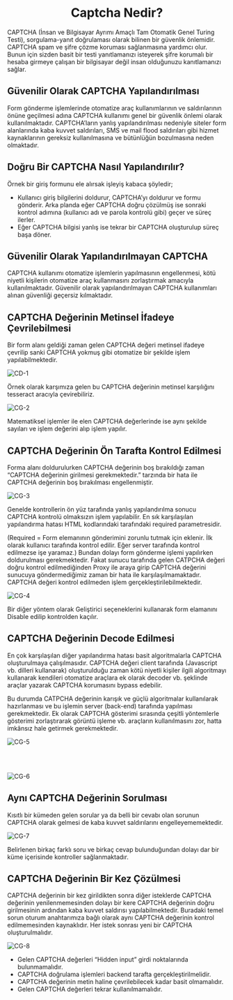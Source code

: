 <h1 align=center> Captcha Nedir? </h1>

CAPTCHA (İnsan ve Bilgisayar Ayrımı Amaçlı Tam Otomatik Genel Turing Testi), sorgulama-yanıt doğrulaması olarak bilinen bir güvenlik önlemidir. 
CAPTCHA spam ve şifre çözme koruması sağlanmasına yardımcı olur. 
Bunun için sizden basit bir testi yanıtlamanızı isteyerek şifre korumalı bir hesaba girmeye çalışan bir bilgisayar değil insan olduğunuzu kanıtlamanızı sağlar.

<h2> Güvenilir Olarak CAPTCHA Yapılandırılması </h2>

Form gönderme işlemlerinde otomatize araç kullanımlarının ve  saldırılarının önüne geçilmesi adına CAPTCHA kullanımı genel bir güvenlik önlemi olarak kullanılmaktadır. 
CAPTCHA’ların yanlış yapılandırılması nedeniyle siteler form alanlarında kaba kuvvet saldırıları, SMS ve mail flood saldırıları gibi hizmet kaynaklarının gereksiz kullanılmasına ve bütünlüğün bozulmasına neden olmaktadır.

<h2> Doğru Bir CAPTCHA Nasıl Yapılandırılır? </h2>

Örnek bir giriş formunu ele alırsak işleyiş kabaca şöyledir;

<ul>

  <li> Kullanıcı giriş bilgilerini doldurur, CAPTCHA’yı doldurur ve formu gönderir. Arka planda eğer CAPTCHA doğru çözülmüş ise sonraki kontrol adımına (kullanıcı adı ve parola kontrolü gibi) geçer ve süreç ilerler. </li>

  <li> Eğer CAPTCHA bilgisi yanlış ise tekrar bir CAPTCHA oluşturulup süreç başa döner. </li>
  
</ul>

<h2> Güvenilir Olarak Yapılandırılmayan CAPTCHA </h2>

CAPTCHA kullanımı otomatize işlemlerin yapılmasının engellenmesi, kötü niyetli kişilerin otomatize araç kullanmasını zorlaştırmak amacıyla kullanılmaktadır. 
Güvenilir olarak yapılandırılmayan CAPTCHA kullanımları alınan güvenliği geçersiz kılmaktadır.

<h2> CAPTCHA Değerinin Metinsel İfadeye Çevrilebilmesi </h2>

Bir form alanı geldiği zaman gelen CAPTCHA değeri metinsel ifadeye çevrilip sanki CAPTCHA yokmuş gibi otomatize bir şekilde işlem yapılabilmektedir.

<p></p>

![CD-1](https://github.com/oakkaya098/Cyber-Security/assets/152402130/280b129f-383f-48f6-9344-887af26d6ad3)

Örnek olarak karşımıza gelen bu CAPTCHA değerinin metinsel karşılığını tesseract aracıyla çevirebiliriz.

<p>  </p>

![CG-2](https://github.com/oakkaya098/Cyber-Security/assets/152402130/2edc1bde-3f3a-4b92-9201-27829bbb2d46)

Matematiksel işlemler ile elen CAPTCHA değerlerinde ise aynı şekilde sayıları ve işlem değerini alıp işlem yapılır.

<h2> CAPTCHA Değerinin Ön Tarafta Kontrol Edilmesi </h2>

Forma alanı doldurulurken CAPTCHA değerinin boş bırakıldığı zaman “CAPTCHA değerinin girilmesi gerekmektedir.” tarzında bir hata ile CAPTCHA değerinin boş bırakılması engellenmiştir.

<p>  </p>

![CG-3](https://github.com/oakkaya098/Cyber-Security/assets/152402130/12538832-b4d7-41c9-aee3-9a6df48ed9a7)

Genelde kontrollerin ön yüz tarafında yanlış yapılandırılma sonucu CAPTCHA kontrolü olmaksızın işlem yapılabilir. En sık karşılaşılan yapılandırma hatası HTML kodlarındaki tarafındaki required parametresidir.

(Required = Form elemanının gönderimini zorunlu tutmak için eklenir. İlk olarak kullanıcı tarafında kontrol edilir. Eğer server tarafında kontrol edilmezse işe yaramaz.) 
Bundan dolayı form gönderme işlemi yapılırken doldurulması gerekmektedir. 
Fakat sunucu tarafında gelen CATPCHA değeri doğru kontrol edilmediğinden Proxy ile araya girip CAPTCHA değerini sunucuya göndermediğimiz zaman bir hata ile karşılaşılmamaktadır. 
CAPTCHA değeri kontrol edilmeden işlem gerçekleştirilebilmektedir.

<p></p>

![CG-4](https://github.com/oakkaya098/Cyber-Security/assets/152402130/6e6ff064-1948-43a4-824f-787901567d01)

Bir diğer yöntem olarak Geliştirici seçeneklerini kullanarak form elamanını Disable edilip kontrolden kaçılır.

<h2> CAPTCHA Değerinin Decode Edilmesi </h2>

En çok karşılaşılan diğer yapılandırma hatası basit algoritmalarla CAPTCHA oluşturulmaya çalışılmasıdır. 
CAPTCHA değeri client tarafında (Javascript vb. dilleri kullanarak) oluşturulduğu zaman kötü niyetli kişiler ilgili algoritmayı kullanarak kendileri otomatize araçlara ek olarak decoder vb. şeklinde araçlar yazarak CAPTCHA korumasını bypass edebilir.

Bu durumda CATPCHA değerinin karışık ve güçlü algoritmalar kullanılarak hazırlanması ve bu işlemin server (back-end) tarafında yapılması gerekmektedir. 
Ek olarak CAPTCHA gösterimi sırasında çeşitli yöntemlerle gösterimi zorlaştırarak görüntü işleme vb. araçların kullanılmasını zor, hatta imkânsız hale getirmek gerekmektedir.

<p></p>

![CG-5](https://github.com/oakkaya098/Cyber-Security/assets/152402130/00c3c216-5ba6-49ef-baa5-538665dd54a9)

<br></br>

![CG-6](https://github.com/oakkaya098/Cyber-Security/assets/152402130/e898c439-330d-4a75-a709-5af48d69bbb6)

<h2> Aynı CAPTCHA Değerinin Sorulması </h2>

Kısıtlı bir kümeden gelen sorular ya da belli bir cevabı olan sorunun CAPTCHA olarak gelmesi de kaba kuvvet saldırılarını engelleyememektedir.

<p></p>

![CG-7](https://github.com/oakkaya098/Cyber-Security/assets/152402130/5c20ea45-2e3a-463b-8c7c-941374d8bbbe)

Belirlenen birkaç farklı soru ve birkaç cevap bulunduğundan dolayı dar bir küme içerisinde kontroller sağlanmaktadır.

<h2> CAPTCHA Değerinin Bir Kez Çözülmesi </h2>

CAPTCHA değerinin bir kez girildikten sonra diğer isteklerde CAPTCHA değerinin yenilenmemesinden dolayı bir kere CAPTCHA değerinin doğru girilmesinin ardından kaba kuvvet saldırısı yapılabilmektedir. 
Buradaki temel sorun oturum anahtarımıza bağlı olarak aynı CAPTCHA değerinin kontrol edilmemesinden kaynaklıdır. Her istek sonrası yeni bir CAPTCHA oluşturulmalıdır.

![CG-8](https://github.com/oakkaya098/Cyber-Security/assets/152402130/b5aedb8b-a4c7-4035-980b-3b257dc46f68)

<ul>

  <li> Gelen CAPTCHA değerleri “Hidden input” girdi noktalarında bulunmamalıdır. </li>

  <li> CAPTCHA doğrulama işlemleri backend tarafta gerçekleştirilmelidir. </li>

  <li> CAPTCHA değerinin metin haline çevrilebilecek kadar basit olmamalıdır. </li>

  <li> Gelen CAPTCHA değerleri tekrar kullanılmamalıdır. </li>
  
</ul>
